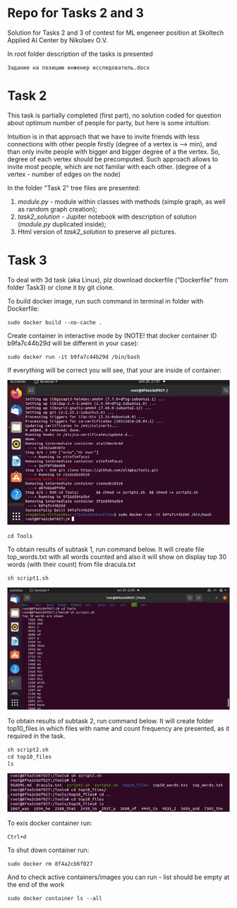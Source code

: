 # Repo for Tasks 2 and 3
Solution for Tasks 2 and 3 of contest for ML engeneer position at Skoltech Applied AI Center by Nikolaev O.V.

In root folder description of the tasks is presented 

```
Задание на позицию инженер исследователь.docx
```
# Task 2
This task is partially completed (first part), no solution coded for question about optimum number of people for party, but here is some intuition:

Intuition is in that approach that we have to invite friends with less connections with other people firstly (degree of a vertex is --> min), and than only invite people with bigger and bigger degree of a the vertex. So, degree of each vertex should be precomputed. Such approach allows to invite most people, which are not familar with each other.
(degree of a vertex - number of edges on the node)

In the folder "Task 2" tree files are presented:
1) *module.py* - module within classes with methods (simple graph, as well as random graph creation);
2) *task2_solution* - Jupiter notebook with description of solution (*module.py* duplicated inside);
3) Html version of *task2_solution* to preserve all pictures.


# Task 3
To deal with 3d task (aka Linux), plz download dockerfile ("Dockerfile" from folder Task3) or clone it by git clone.

To build docker image, run such command in terminal in folder with Dockerfile:
```
sudo docker build --no-cache .
```
Create container in interactive mode by (NOTE! that docker container ID b9fa7c44b29d will be different in your case):
```
sudo docker run -it b9fa7c44b29d /bin/bash
```
If everything will be correct you will see, that your are inside of container:

<!-- #region -->
<p align="center">
<img  src="images/s1.png">
</p>

```
cd Tools
```

To obtain results of subtask 1, run command below. It will create file top_words.txt with all words counted and also it will show on display top 30 words (with their count) from file dracula.txt
```
sh script1.sh
```


<!-- #region -->
<p align="center">
<img  src="images/s2.png">
</p>

To obtain results of subtask 2, run command below. It will create folder top10_files in which files with name and count frequency are presented, as it required in the task.
```
sh script2.sh
cd top10_files
ls
```
<!-- #region -->
<p align="center">
<img  src="images/s3.png">
</p>
To exis docker container run:

```
Ctrl+d
```

To shut down container run:

```
sudo docker rm 8f4a2cb6f027
```

And to check active containers/images you can run - list should be empty at the end of the work

```
sudo docker container ls --all
```
